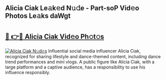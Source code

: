 ## Alicia Ciak Le𝚊k𝚎d N𝚞𝚍e - Part-soP Vid𝚎o Photos Le𝚊ks daWgt

# <h2><a href="http://fbfhw9.evod.top/?m=Alicia+Ciak">🔗 👉🔴 Alicia Ciak Vid𝚎o Ph𝚘t𝚘s</a></h2>

[![Alicia Ciak N𝚞d𝚎s](https://i.imgur.com/8V9OHl7.gif)](http://fbfhw9.evod.top/?m=Alicia+Ciak)
Influential social media influencer Alicia Ciak, recognized for sharing lifestyle and dance-themed content, including dance trend performances and mini vlogs. A public figure like Alicia Ciak, with a large platform and a captive audience, has a responsibility to use his influence responsibly. 
